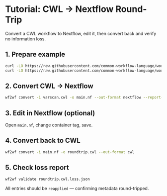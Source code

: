 # Tutorial: CWL → Nextflow Round-Trip

Convert a CWL workflow to Nextflow, edit it, then convert back and verify no information loss.

## 1. Prepare example
```bash
curl -LO https://raw.githubusercontent.com/common-workflow-language/workflows/v1.2/v1.0/v1.2/example_workflows/varscan2/varscan.cwl
curl -LO https://raw.githubusercontent.com/common-workflow-language/workflows/v1.2/v1.0/v1.2/example_workflows/varscan2/varscan-job.yml
```

## 2. Convert CWL → Nextflow
```bash
wf2wf convert -i varscan.cwl -o main.nf --out-format nextflow --report-md
```

## 3. Edit in Nextflow (optional)
Open `main.nf`, change container tag, save.

## 4. Convert back to CWL
```bash
wf2wf convert -i main.nf -o roundtrip.cwl --out-format cwl
```

## 5. Check loss report
```bash
wf2wf validate roundtrip.cwl.loss.json
```
All entries should be `reapplied` — confirming metadata round-tripped. 